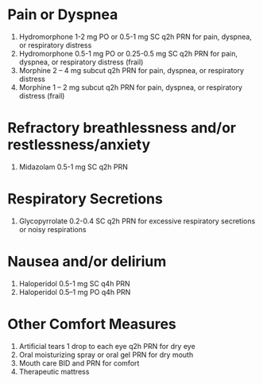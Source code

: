 # Pain or Dyspnea

1. Hydromorphone 1-2 mg PO or 0.5-1 mg SC q2h PRN for pain, dyspnea, or respiratory distress
2. Hydromorphone 0.5-1 mg PO or 0.25-0.5 mg SC q2h PRN for pain, dyspnea, or respiratory distress (frail)
3. Morphine 2 – 4 mg subcut q2h PRN for pain, dyspnea, or respiratory distress
4. Morphine 1 – 2 mg subcut q2h PRN for pain, dyspnea, or respiratory distress (frail)

# Refractory breathlessness and/or restlessness/anxiety

1. Midazolam 0.5-1 mg SC q2h PRN

# Respiratory Secretions

1. Glycopyrrolate 0.2-0.4 SC q2h PRN for excessive respiratory secretions or noisy respirations

# Nausea and/or delirium

1. Haloperidol 0.5-1 mg SC q4h PRN
2. Haloperidol 0.5–1 mg PO q4h PRN

# Other Comfort Measures

1. Artificial tears 1 drop to each eye q2h PRN for dry eye
2. Oral moisturizing spray or oral gel PRN for dry mouth
3. Mouth care BID and PRN for comfort
4. Therapeutic mattress

